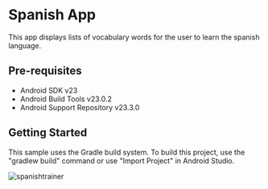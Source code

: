 Spanish App
===================================

This app displays lists of vocabulary words for the user to learn the spanish language.

Pre-requisites
--------------

- Android SDK v23
- Android Build Tools v23.0.2
- Android Support Repository v23.3.0

Getting Started
---------------

This sample uses the Gradle build system. To build this project, use the
"gradlew build" command or use "Import Project" in Android Studio.

![spanishtrainer](https://user-images.githubusercontent.com/22873030/53266603-8e08e580-36e1-11e9-899b-3c10f3fde1aa.JPG)

